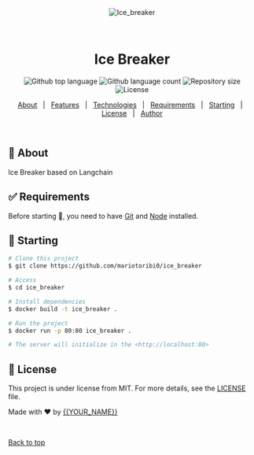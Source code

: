 <div align="center" id="top"> 
  <img src="./.github/app.gif" alt="Ice_breaker" />

  &#xa0;

  <!-- <a href="https://ice_breaker.netlify.app">Demo</a> -->
</div>

<h1 align="center">Ice Breaker</h1>

<p align="center">
  <img alt="Github top language" src="https://img.shields.io/github/languages/top/mariotoribi0/ice_breaker?color=56BEB8">

  <img alt="Github language count" src="https://img.shields.io/github/languages/count/mariotoribi0/ice_breaker?color=56BEB8">

  <img alt="Repository size" src="https://img.shields.io/github/repo-size/mariotoribi0/ice_breaker?color=56BEB8">

  <img alt="License" src="https://img.shields.io/github/license/mariotoribi0/ice_breaker?color=56BEB8">

  <!-- <img alt="Github issues" src="https://img.shields.io/github/issues/mariotoribi0/ice_breaker?color=56BEB8" /> -->

  <!-- <img alt="Github forks" src="https://img.shields.io/github/forks/mariotoribi0/ice_breaker?color=56BEB8" /> -->

  <!-- <img alt="Github stars" src="https://img.shields.io/github/stars/mariotoribi0/ice_breaker?color=56BEB8" /> -->
</p>

<!-- Status -->

<!-- <h4 align="center"> 
	🚧  Ice_breaker 🚀 Under construction...  🚧
</h4> 

<hr> -->

<p align="center">
  <a href="#dart-about">About</a> &#xa0; | &#xa0; 
  <a href="#sparkles-features">Features</a> &#xa0; | &#xa0;
  <a href="#rocket-technologies">Technologies</a> &#xa0; | &#xa0;
  <a href="#white_check_mark-requirements">Requirements</a> &#xa0; | &#xa0;
  <a href="#checkered_flag-starting">Starting</a> &#xa0; | &#xa0;
  <a href="#memo-license">License</a> &#xa0; | &#xa0;
  <a href="https://github.com/mariotoribi0" target="_blank">Author</a>
</p>

<br>

## :dart: About ##

Ice Breaker based on Langchain

## :white_check_mark: Requirements ##

Before starting :checkered_flag:, you need to have [Git](https://git-scm.com) and [Node](https://nodejs.org/en/) installed.

## :checkered_flag: Starting ##

```bash
# Clone this project
$ git clone https://github.com/mariotoribi0/ice_breaker

# Access
$ cd ice_breaker

# Install dependencies
$ docker build -t ice_breaker .

# Run the project
$ docker run -p 80:80 ice_breaker .

# The server will initialize in the <http://localhost:80>
```

## :memo: License ##

This project is under license from MIT. For more details, see the [LICENSE](LICENSE.md) file.


Made with :heart: by <a href="https://github.com/mariotoribi0" target="_blank">{{YOUR_NAME}}</a>

&#xa0;

<a href="#top">Back to top</a>
